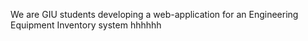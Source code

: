 We are GIU students developing a web-application for an Engineering Equipment Inventory system 
hhhhhh
